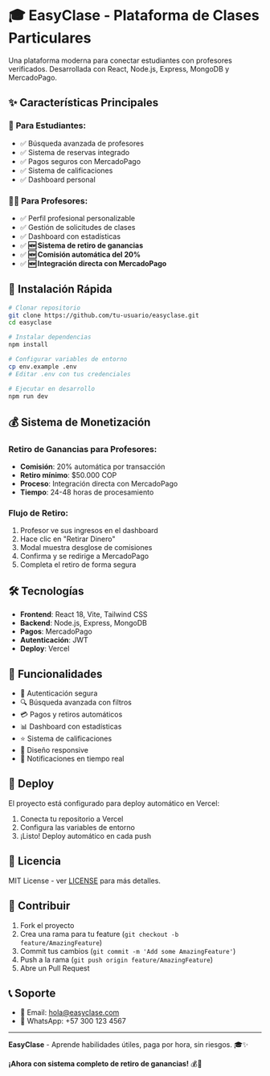 # 🎓 EasyClase - Plataforma de Clases Particulares

Una plataforma moderna para conectar estudiantes con profesores verificados. Desarrollada con React, Node.js, Express, MongoDB y MercadoPago.

## ✨ Características Principales

### 🎯 **Para Estudiantes:**
- ✅ Búsqueda avanzada de profesores
- ✅ Sistema de reservas integrado
- ✅ Pagos seguros con MercadoPago
- ✅ Sistema de calificaciones
- ✅ Dashboard personal

### 👨‍🏫 **Para Profesores:**
- ✅ Perfil profesional personalizable
- ✅ Gestión de solicitudes de clases
- ✅ Dashboard con estadísticas
- ✅ **🆕 Sistema de retiro de ganancias**
- ✅ **🆕 Comisión automática del 20%**
- ✅ **🆕 Integración directa con MercadoPago**

## 🚀 Instalación Rápida

```bash
# Clonar repositorio
git clone https://github.com/tu-usuario/easyclase.git
cd easyclase

# Instalar dependencias
npm install

# Configurar variables de entorno
cp env.example .env
# Editar .env con tus credenciales

# Ejecutar en desarrollo
npm run dev
```

## 💰 Sistema de Monetización

### **Retiro de Ganancias para Profesores:**
- **Comisión**: 20% automática por transacción
- **Retiro mínimo**: $50.000 COP
- **Proceso**: Integración directa con MercadoPago
- **Tiempo**: 24-48 horas de procesamiento

### **Flujo de Retiro:**
1. Profesor ve sus ingresos en el dashboard
2. Hace clic en "Retirar Dinero"
3. Modal muestra desglose de comisiones
4. Confirma y se redirige a MercadoPago
5. Completa el retiro de forma segura

## 🛠 Tecnologías

- **Frontend**: React 18, Vite, Tailwind CSS
- **Backend**: Node.js, Express, MongoDB
- **Pagos**: MercadoPago
- **Autenticación**: JWT
- **Deploy**: Vercel

## 📱 Funcionalidades

- 🔐 Autenticación segura
- 🔍 Búsqueda avanzada con filtros
- 💳 Pagos y retiros automáticos
- 📊 Dashboard con estadísticas
- ⭐ Sistema de calificaciones
- 📱 Diseño responsive
- 🔔 Notificaciones en tiempo real

## 🚀 Deploy

El proyecto está configurado para deploy automático en Vercel:

1. Conecta tu repositorio a Vercel
2. Configura las variables de entorno
3. ¡Listo! Deploy automático en cada push

## 📄 Licencia

MIT License - ver [LICENSE](LICENSE) para más detalles.

## 🤝 Contribuir

1. Fork el proyecto
2. Crea una rama para tu feature (`git checkout -b feature/AmazingFeature`)
3. Commit tus cambios (`git commit -m 'Add some AmazingFeature'`)
4. Push a la rama (`git push origin feature/AmazingFeature`)
5. Abre un Pull Request

## 📞 Soporte

- 📧 Email: hola@easyclase.com
- 📱 WhatsApp: +57 300 123 4567

---

**EasyClase** - Aprende habilidades útiles, paga por hora, sin riesgos. 🎓✨

**¡Ahora con sistema completo de retiro de ganancias!** 💰🚀
